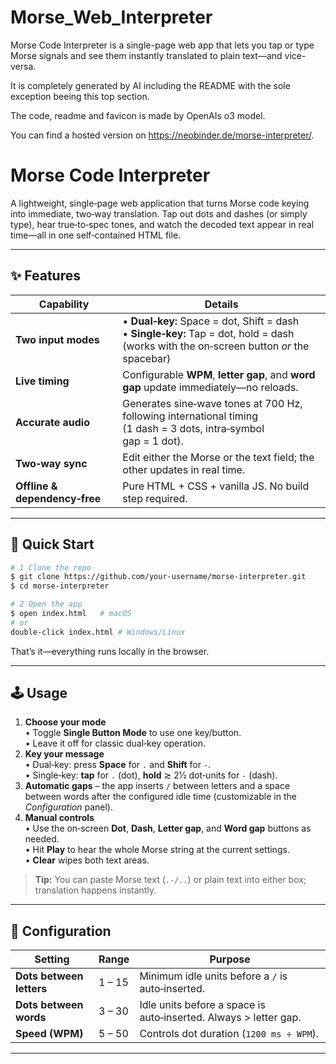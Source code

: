 # Morse_Web_Interpreter
Morse Code Interpreter is a single-page web app that lets you tap or type Morse signals and see them instantly translated to plain text—and vice-versa.

It is completely generated by AI including the README with the sole exception beeing this top section.

The code, readme and favicon is made by OpenAIs o3 model.

You can find a hosted version on https://neobinder.de/morse-interpreter/.

# Morse Code Interpreter

A lightweight, single‑page web application that turns Morse code keying into immediate, two‑way translation.  Tap out dots and dashes (or simply type), hear true‑to‑spec tones, and watch the decoded text appear in real time—​all in one self‑contained HTML file.

---

## ✨ Features

| Capability | Details |
|------------|---------|
| **Two input modes** | • **Dual‑key:** Space = dot, Shift = dash<br>• **Single‑key:** Tap = dot, hold = dash (works with the on‑screen button *or* the spacebar) |
| **Live timing** | Configurable **WPM**, **letter gap**, and **word gap** update immediately—no reloads. |
| **Accurate audio** | Generates sine‑wave tones at 700 Hz, following international timing (1 dash = 3 dots, intra‑symbol gap = 1 dot). |
| **Two‑way sync** | Edit either the Morse or the text field; the other updates in real time. |
| **Offline & dependency‑free** | Pure HTML + CSS + vanilla JS. No build step required. |

---

## 🚀 Quick Start

```bash
# 1 Clone the repo
$ git clone https://github.com/your‑username/morse‑interpreter.git
$ cd morse‑interpreter

# 2 Open the app
$ open index.html   # macOS
# or
double‑click index.html # Windows/Linux
```

That’s it—everything runs locally in the browser.

---

## 🕹️ Usage

1. **Choose your mode**  
   • Toggle **Single Button Mode** to use one key/button.  
   • Leave it off for classic dual‑key operation.
2. **Key your message**  
   • Dual‑key: press **Space** for `.` and **Shift** for `-`.  
   • Single‑key: **tap** for `.` (dot), **hold** ≳ 2½ dot‑units for `-` (dash).
3. **Automatic gaps** – the app inserts `/` between letters and a space between words after the configured idle time (customizable in the *Configuration* panel).
4. **Manual controls**  
   • Use the on‑screen **Dot**, **Dash**, **Letter gap**, and **Word gap** buttons as needed.  
   • Hit **Play** to hear the whole Morse string at the current settings.  
   • **Clear** wipes both text areas.

> **Tip:** You can paste Morse text (`.-/..`) or plain text into either box; translation happens instantly.

---

## 🔧 Configuration

| Setting | Range | Purpose |
|---------------------------|--------|-------------------------------------------------------------------|
| **Dots between letters** | 1 – 15 | Minimum idle units before a `/` is auto‑inserted. |
| **Dots between words** | 3 – 30 | Idle units before a space is auto‑inserted. Always > letter gap. |
| **Speed (WPM)** | 5 – 50 | Controls dot duration (`1200 ms ÷ WPM`). |

---

